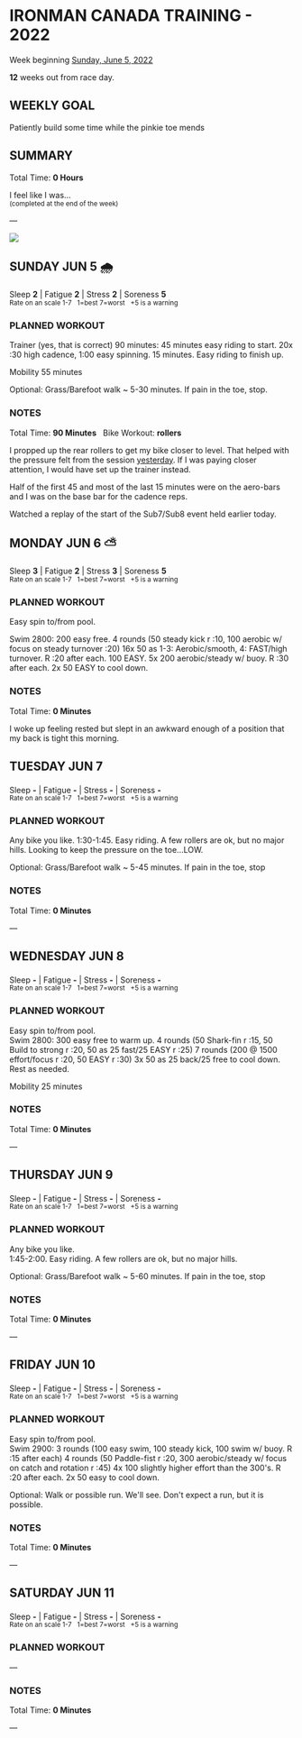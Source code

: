 # IRONMAN CANADA TRAINING - 2022
Week beginning [Sunday, June 5, 2022](javascript:flick('sun');)

**12** weeks out from race day.

## WEEKLY GOAL
Patiently build some time while the pinkie toe mends

## SUMMARY
Total Time: **0 Hours**

I feel like I was...
<br /><sup>(completed at the end of the week)</sup>

&mdash;

![](/assets/jpg/II-9x550.jpeg)

## SUNDAY JUN 5 🌧
Sleep **2** | Fatigue **2** | Stress **2** | Soreness **5**
<sup><br />Rate on an scale 1-7 &nbsp; 1=best 7=worst &nbsp; +5 is a warning</sup>

### PLANNED WORKOUT
Trainer (yes, that is correct)
90 minutes: 
45 minutes easy riding to start. 
20x :30 high cadence, 1:00 easy spinning. 
15 minutes. Easy riding to finish up.
 
Mobility 55 minutes

Optional: Grass/Barefoot walk ~ 5-30 minutes. If pain in the toe, stop.

### NOTES
Total Time: **90 Minutes** &nbsp; Bike Workout: **rollers**

I propped up the rear rollers to get my bike closer to level.  That helped with the pressure felt from the session [yesterday](ironman2022-13weeksout?sat).  If I was paying closer attention, I would have set up the trainer instead.

Half of the first 45 and most of the last 15 minutes were on the aero-bars and I was on the base bar for the cadence reps.

Watched a replay of the start of the Sub7/Sub8 event held earlier today. 

<!---->
## MONDAY JUN 6 ⛅️
Sleep **3** | Fatigue **2** | Stress **3** | Soreness **5**
<sup><br />Rate on an scale 1-7 &nbsp; 1=best 7=worst &nbsp; +5 is a warning</sup>

### PLANNED WORKOUT
Easy spin to/from pool.

Swim 2800: 
200 easy free. 
4 rounds (50 steady kick r :10, 100 aerobic w/ focus on steady turnover :20) 
16x 50 as 1-3: Aerobic/smooth, 4: FAST/high turnover. R :20 after each. 
100 EASY. 
5x 200 aerobic/steady w/ buoy. R :30 after each. 
2x 50 EASY to cool down.

### NOTES
Total Time: **0 Minutes**

I woke up feeling rested but slept in an awkward enough of a position that my back is tight this morning.


<!---->
## TUESDAY JUN 7
Sleep **-** | Fatigue **-** | Stress **-** | Soreness **-**
<sup><br />Rate on an scale 1-7 &nbsp; 1=best 7=worst &nbsp; +5 is a warning</sup>

### PLANNED WORKOUT
Any bike you like. 
1:30-1:45. 
Easy riding. A few rollers are ok, but no major hills. Looking to keep the pressure on the toe...LOW.

Optional: Grass/Barefoot walk ~ 5-45 minutes. If pain in the toe, stop

### NOTES
Total Time: **0 Minutes**

&mdash;  

<!---->
## WEDNESDAY JUN 8
Sleep **-** | Fatigue **-** | Stress **-** | Soreness **-**
<sup><br />Rate on an scale 1-7 &nbsp; 1=best 7=worst &nbsp; +5 is a warning</sup>

### PLANNED WORKOUT
Easy spin to/from pool.  
Swim 2800: 
300 easy free to warm up. 
4 rounds (50 Shark-fin r :15, 50 Build to strong r :20, 50 as 25 fast/25 EASY r :25)
7 rounds (200 @ 1500 effort/focus r :20, 50 EASY r :30)
3x 50 as 25 back/25 free to cool down. Rest as needed.

Mobility 25 minutes

### NOTES
Total Time: **0 Minutes**

&mdash;  

<!---->
## THURSDAY JUN 9
Sleep **-** | Fatigue **-** | Stress **-** | Soreness **-**
<sup><br />Rate on an scale 1-7 &nbsp; 1=best 7=worst &nbsp; +5 is a warning</sup>

### PLANNED WORKOUT
Any bike you like.   
1:45-2:00. 
Easy riding. A few rollers are ok, but no major hills.

Optional: Grass/Barefoot walk ~ 5-60 minutes. If pain in the toe, stop

### NOTES
Total Time: **0 Minutes**

&mdash;  

<!---->
## FRIDAY JUN 10
Sleep **-** | Fatigue **-** | Stress **-** | Soreness **-**
<sup><br />Rate on an scale 1-7 &nbsp; 1=best 7=worst &nbsp; +5 is a warning</sup>

### PLANNED WORKOUT
Easy spin to/from pool.  
Swim 2900: 
3 rounds (100 easy swim, 100 steady kick, 100 swim w/ buoy. R :15 after each)
4 rounds (50 Paddle-fist r :20, 300 aerobic/steady w/ focus on catch and rotation r :45)
4x 100 slightly higher effort than the 300's. R :20 after each. 
2x 50 easy to cool down.
 
Optional: Walk or possible run. We'll see. Don't expect a run, but it is possible. 

### NOTES
Total Time: **0 Minutes**

&mdash;  

<!---->
## SATURDAY JUN 11
Sleep **-** | Fatigue **-** | Stress **-** | Soreness **-**
<sup><br />Rate on an scale 1-7 &nbsp; 1=best 7=worst &nbsp; +5 is a warning</sup>

### PLANNED WORKOUT
&mdash;  

### NOTES
Total Time: **0 Minutes**

&mdash;  
